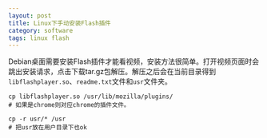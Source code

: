 ```yaml
---
layout: post
title: Linux下手动安装Flash插件
category: software
tags: linux flash
---
```


Debian桌面需要安装Flash插件才能看视频，安装方法很简单。打开视频页面时会跳出安装请求，点击下载tar.gz包解压。解压之后会在当前目录得到`libflashplayer.so`、`readme.txt`文件和`usr`文件夹。

	cp libflashplayer.so /usr/lib/mozilla/plugins/
	# 如果是chrome则对应chrome的插件文件。
	
	cp -r usr/* /usr
	# 把usr放在用户目录下也ok